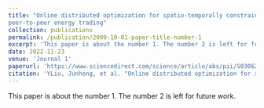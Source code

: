 ```yaml
---
title: "Online distributed optimization for spatio-temporally constrained real-time 
peer-to-peer energy trading"
collection: publications
permalink: /publication/2009-10-01-paper-title-number-1
excerpt: 'This paper is about the number 1. The number 2 is left for future work.'
date: 2022-11-23
venue: 'Journal 1'
paperurl: 'https://www.sciencedirect.com/science/article/abs/pii/S0306261922014738?via%3Dihub'
citation: 'YLiu, Junhong, et al. "Online distributed optimization for spatio-temporally constrained real-time peer-to-peer energy trading." Applied Energy 331 (2023): 120216.'
---
```

This paper is about the number 1. The number 2 is left for future work.
